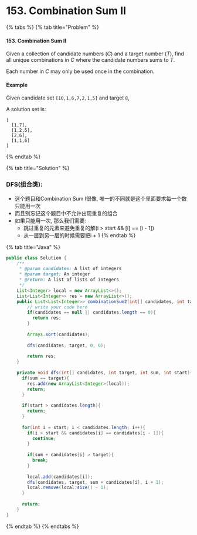 # 153. Combination Sum II

{% tabs %}
{% tab title="Problem" %}
#### 153. Combination Sum II

Given a collection of candidate numbers \(_C_\) and a target number \(_T_\), find all unique combinations in _C_ where the candidate numbers sums to _T_.

Each number in _C_ may only be used once in the combination.

#### Example

Given candidate set `[10,1,6,7,2,1,5]` and target `8`,

A solution set is:

```text
[
  [1,7],
  [1,2,5],
  [2,6],
  [1,1,6]
]
```
{% endtab %}

{% tab title="Solution" %}
### DFS\(组合类\):

* 这个题目和Combination Sum I很像, 唯一的不同就是这个里面要求每一个数只能用一次
* 而且别忘记这个题目中不允许出现重复的组合
* 如果只能用一次, 那么我们需要:
  * 跳过重复的元素来避免重复的解\(i &gt; start && \[i\] == \[i - 1\]\)
  * 从一层到另一层的时候需要把i + 1
{% endtab %}

{% tab title="Java" %}
```java
public class Solution {
    /**
     * @param candidates: A list of integers
     * @param target: An integer
     * @return: A list of lists of integers
     */
    List<Integer> local = new ArrayList<>();
    List<List<Integer>> res = new ArrayList<>();
    public List<List<Integer>> combinationSum2(int[] candidates, int target) {
        // write your code here
        if(candidates == null || candidates.length == 0){
          return res;
        }
        
        Arrays.sort(candidates);
        
        dfs(candidates, target, 0, 0);
        
        return res;
    }
    
    private void dfs(int[] candidates, int target, int sum, int start){
      if(sum == target){
        res.add(new ArrayList<Integer>(local));
        return;
      }
      
      if(start > candidates.length){
        return;
      }
      
      for(int i = start; i < candidates.length; i++){
        if(i > start && candidates[i] == candidates[i - 1]){
          continue;
        }
        
        if(sum + candidates[i] > target){
          break;
        }
        
        local.add(candidates[i]);  
        dfs(candidates, target, sum + candidates[i], i + 1);
        local.remove(local.size() - 1);  
      }
      
      return;
    }
}
```
{% endtab %}
{% endtabs %}

